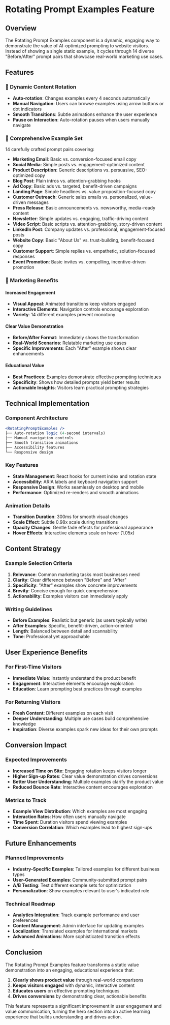 # Rotating Prompt Examples Feature

## Overview

The Rotating Prompt Examples component is a dynamic, engaging way to demonstrate the value of AI-optimized prompting to website visitors. Instead of showing a single static example, it cycles through 14 diverse "Before/After" prompt pairs that showcase real-world marketing use cases.

## Features

### 🔄 Dynamic Content Rotation
- **Auto-rotation**: Changes examples every 4 seconds automatically
- **Manual Navigation**: Users can browse examples using arrow buttons or dot indicators
- **Smooth Transitions**: Subtle animations enhance the user experience
- **Pause on Interaction**: Auto-rotation pauses when users manually navigate

### 📝 Comprehensive Example Set
14 carefully crafted prompt pairs covering:
- **Marketing Email**: Basic vs. conversion-focused email copy
- **Social Media**: Simple posts vs. engagement-optimized content
- **Product Description**: Generic descriptions vs. persuasive, SEO-optimized copy
- **Blog Post**: Plain intros vs. attention-grabbing hooks
- **Ad Copy**: Basic ads vs. targeted, benefit-driven campaigns
- **Landing Page**: Simple headlines vs. value proposition-focused copy
- **Customer Outreach**: Generic sales emails vs. personalized, value-driven messages
- **Press Release**: Basic announcements vs. newsworthy, media-ready content
- **Newsletter**: Simple updates vs. engaging, traffic-driving content
- **Video Script**: Basic scripts vs. attention-grabbing, story-driven content
- **LinkedIn Post**: Company updates vs. professional, engagement-focused posts
- **Website Copy**: Basic "About Us" vs. trust-building, benefit-focused copy
- **Customer Support**: Simple replies vs. empathetic, solution-focused responses
- **Event Promotion**: Basic invites vs. compelling, incentive-driven promotion

### 🎯 Marketing Benefits

#### **Increased Engagement**
- **Visual Appeal**: Animated transitions keep visitors engaged
- **Interactive Elements**: Navigation controls encourage exploration
- **Variety**: 14 different examples prevent monotony

#### **Clear Value Demonstration**
- **Before/After Format**: Immediately shows the transformation
- **Real-World Scenarios**: Relatable marketing use cases
- **Specific Improvements**: Each "After" example shows clear enhancements

#### **Educational Value**
- **Best Practices**: Examples demonstrate effective prompting techniques
- **Specificity**: Shows how detailed prompts yield better results
- **Actionable Insights**: Visitors learn practical prompting strategies

## Technical Implementation

### Component Architecture
```jsx
<RotatingPromptExamples />
├── Auto-rotation logic (4-second intervals)
├── Manual navigation controls
├── Smooth transition animations
├── Accessibility features
└── Responsive design
```

### Key Features
- **State Management**: React hooks for current index and rotation state
- **Accessibility**: ARIA labels and keyboard navigation support
- **Responsive Design**: Works seamlessly on desktop and mobile
- **Performance**: Optimized re-renders and smooth animations

### Animation Details
- **Transition Duration**: 300ms for smooth visual changes
- **Scale Effect**: Subtle 0.98x scale during transitions
- **Opacity Changes**: Gentle fade effects for professional appearance
- **Hover Effects**: Interactive elements scale on hover (1.05x)

## Content Strategy

### Example Selection Criteria
1. **Relevance**: Common marketing tasks most businesses need
2. **Clarity**: Clear difference between "Before" and "After"
3. **Specificity**: "After" examples show concrete improvements
4. **Brevity**: Concise enough for quick comprehension
5. **Actionability**: Examples visitors can immediately apply

### Writing Guidelines
- **Before Examples**: Realistic but generic (as users typically write)
- **After Examples**: Specific, benefit-driven, action-oriented
- **Length**: Balanced between detail and scannability
- **Tone**: Professional yet approachable

## User Experience Benefits

### For First-Time Visitors
- **Immediate Value**: Instantly understand the product benefit
- **Engagement**: Interactive elements encourage exploration
- **Education**: Learn prompting best practices through examples

### For Returning Visitors
- **Fresh Content**: Different examples on each visit
- **Deeper Understanding**: Multiple use cases build comprehensive knowledge
- **Inspiration**: Diverse examples spark new ideas for their own prompts

## Conversion Impact

### Expected Improvements
- **Increased Time on Site**: Engaging rotation keeps visitors longer
- **Higher Sign-up Rates**: Clear value demonstration drives conversions
- **Better User Understanding**: Multiple examples clarify the product value
- **Reduced Bounce Rate**: Interactive content encourages exploration

### Metrics to Track
- **Example View Distribution**: Which examples are most engaging
- **Interaction Rates**: How often users manually navigate
- **Time Spent**: Duration visitors spend viewing examples
- **Conversion Correlation**: Which examples lead to highest sign-ups

## Future Enhancements

### Planned Improvements
- **Industry-Specific Examples**: Tailored examples for different business types
- **User-Generated Examples**: Community-submitted prompt pairs
- **A/B Testing**: Test different example sets for optimization
- **Personalization**: Show examples relevant to user's indicated role

### Technical Roadmap
- **Analytics Integration**: Track example performance and user preferences
- **Content Management**: Admin interface for updating examples
- **Localization**: Translated examples for international markets
- **Advanced Animations**: More sophisticated transition effects

## Conclusion

The Rotating Prompt Examples feature transforms a static value demonstration into an engaging, educational experience that:

1. **Clearly shows product value** through real-world comparisons
2. **Keeps visitors engaged** with dynamic, interactive content
3. **Educates users** on effective prompting techniques
4. **Drives conversions** by demonstrating clear, actionable benefits

This feature represents a significant improvement in user engagement and value communication, turning the hero section into an active learning experience that builds understanding and drives action. 